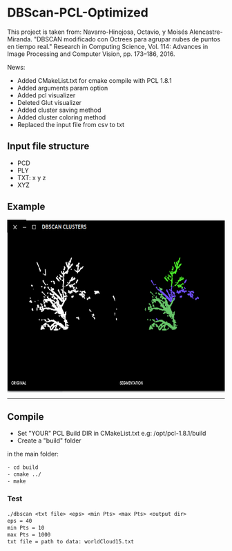 # DBScan-PCL-Optimized

This project is taken from: Navarro-Hinojosa, Octavio, y Moisés Alencastre-Miranda. "DBSCAN modificado con Octrees para agrupar nubes de puntos en tiempo real." 
Research in Computing Science, Vol. 114: Advances in Image Processing and Computer Vision, pp. 173–186, 2016.

News:
* Added CMakeList.txt for cmake compile with PCL 1.8.1
* Added arguments param option
* Added pcl visualizer
* Deleted Glut visualizer
* Added cluster saving method
* Added cluster coloring method
* Replaced the input file from csv to txt

## Input file structure

* PCD
* PLY
* TXT: x y z
* XYZ

## Example
<img src="./example/scan.png" align="center" height="400" width="540"><br>

-------------------
## Compile
* Set "YOUR" PCL Build DIR in CMakeList.txt e.g: /opt/pcl-1.8.1/build
* Create a "build" folder

in the main folder:

    - cd build  
    - cmake ../
    - make
       
        	 
### Test

    ./dbscan <txt file> <eps> <min Pts> <max Pts> <output dir>
    eps = 40
    min Pts = 10
    max Pts = 1000
    txt file = path to data: worldCloud15.txt



